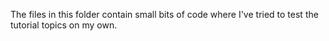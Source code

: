 The files in this folder contain small bits of code where I've tried to test the tutorial topics on my own.
